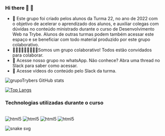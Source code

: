 ### Hi there 👋 💚


- 🔭 Este grupo foi criado pelos alunos da Turma 22, no ano de 2022 com o objetivo de acelerar o aprendizado dos alunos, e auxiliar colegas com dúvidas no conteúdo ministrado durante o curso de Desenvolvimento Web na Trybe. Alunos de outras turmas podem também acessar este espaço e se beneficiar com todo material produzido por este grupo colaborativo.
- 🙋🏾‍♂️🙋🙋‍♀️🙋🏾‍♀️Somos um grupo colaborativo! Todos estão convidados para colaborar. 
- 💬 Acesse nosso grupo no whatsApp. Não conhece? Abra uma thread no Slack para saber como acessar.
- 🎥 Acesse vídeos do conteúdo pelo Slack da turma. 


![grupoTrybers GitHub stats](https://github-readme-stats.vercel.app/api?username=grupoTrybers&show_icons=true&theme=radical)

[![Top Langs](https://github-readme-stats.vercel.app/api/top-langs/?username=grupoTrybers&layout=compact)](https://github.com/grupoTrybers/github-readme-stats)

### Technologias utilizadas durante o curso

<div style="display: inline_block"><br/>
  <image alt="html5" src="https://img.shields.io/badge/HTML5-E34F26?style=for-the-badge&logo=html5&logoColor=white" />
  <image alt="html5" src="https://img.shields.io/badge/CSS-239120?&style=for-the-badge&logo=css3&logoColor=white" />
  <image alt="html5" src="https://img.shields.io/badge/JavaScript-F7DF1E?style=for-the-badge&logo=javascript&logoColor=black" />
  <image alineg=center alt="html5" src="https://img.shields.io/badge/React-20232A?style=for-the-badge&logo=react&logoColor=61DAFB" />
</div>

![snake svg](https://github.com/grupoTrybers/grupoTrybers/blob/output/github-contribution-grid-snake.svg)

